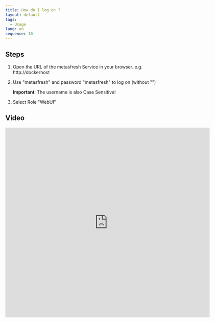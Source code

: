 ```yaml
---
title: How do I log on ?
layout: default
tags:
  - Usage
lang: en
sequence: 10
---
```


## Steps

1. Open the URL of the metasfresh Service in your browser. e.g. http://dockerhost
1. Use "metasfresh" and password "metasfresh" to log on (without "")

   **Important**: The username is also Case Sensitive!

1. Select Role "WebUI" 

## Video

<iframe src="https://player.vimeo.com/video/206307934" width="640" height="594" frameborder="0" webkitallowfullscreen mozallowfullscreen allowfullscreen></iframe>
